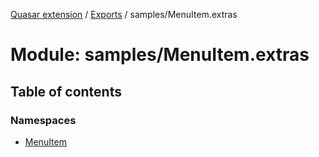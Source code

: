 [Quasar extension](../index.md) / [Exports](../modules.md) / samples/MenuItem.extras

# Module: samples/MenuItem.extras

## Table of contents

### Namespaces

- [MenuItem](samples_MenuItem_extras.MenuItem.md)
